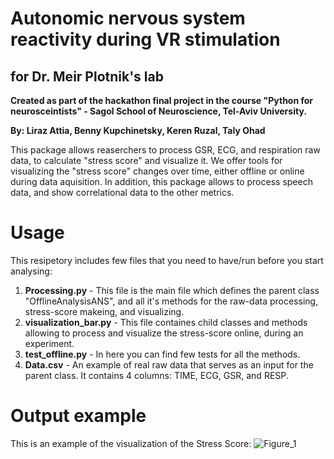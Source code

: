 # Autonomic nervous system reactivity during VR stimulation
## for Dr. Meir Plotnik's lab

**Created as part of the hackathon final project in the course "Python for neurosceintists" - Sagol School of Neuroscience, Tel-Aviv University.**

**By: Liraz Attia, Benny Kupchinetsky, Keren Ruzal, Taly Ohad**

This package allows reaserchers to process GSR, ECG, and respiration raw data, to calculate "stress score" and visualize it.
We offer tools for visualizing the "stress score" changes over time, either offline or online during data aquisition.
In addition, this package allows to process speech data, and show correlational data to the other metrics.


# Usage
This resipetory includes few files that you need to have/run before you start analysing:
1. **Processing.py** - This file is the main file which defines the parent class "OfflineAnalysisANS", and all it's methods for the raw-data processing, stress-score makeing, and visualizing.
2. **visualization_bar.py** - This file containes child classes and methods allowing to process and visualize the stress-score online, during an experiment.
3. **test_offline.py** - In here you can find few tests for all the methods.
4. **Data.csv** - An example of real raw data that serves as an input for the parent class. It contains 4 columns: TIME, ECG, GSR, and RESP.

# Output example
This is an example of the visualization of the Stress Score:
![Figure_1](https://user-images.githubusercontent.com/80268425/124130351-5798bd80-da87-11eb-9acb-3b74b36ad556.png)
